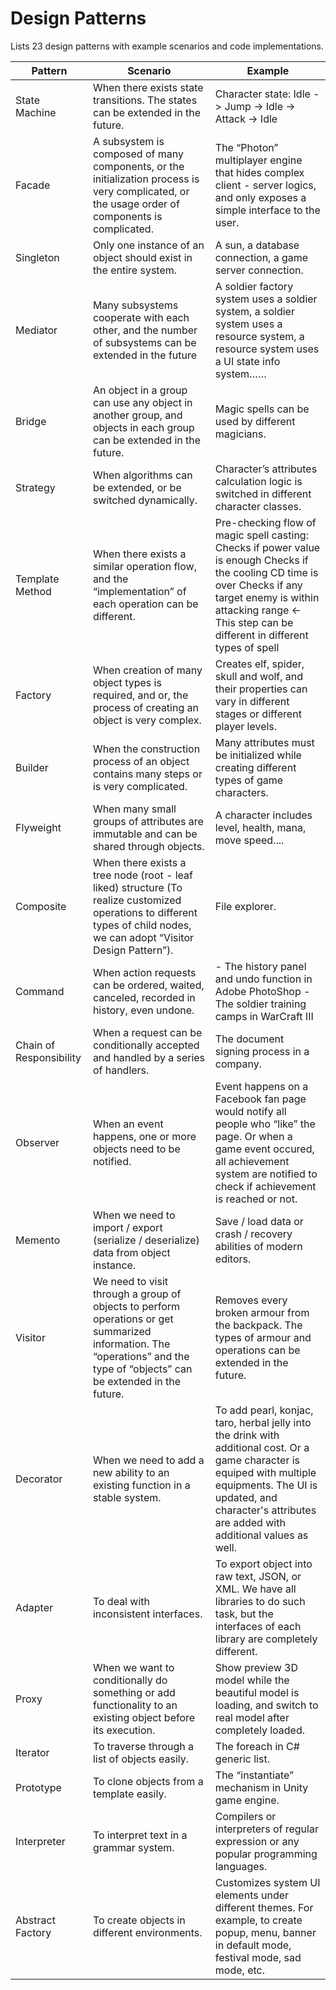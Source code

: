 # Design Patterns
Lists 23 design patterns with example scenarios and code implementations.

| Pattern                 | Scenario                                                                                                                                                                   | Example                                                                                                                                                                                                                        |
|-------------------------|----------------------------------------------------------------------------------------------------------------------------------------------------------------------------|--------------------------------------------------------------------------------------------------------------------------------------------------------------------------------------------------------------------------------|
| State Machine           | When there exists state transitions. The states can be extended in the future.                                                                                             | Character state: Idle -> Jump -> Idle -> Attack -> Idle                                                                                                                                                                        |
| Facade                  | A subsystem is composed of many components, or the initialization process is very complicated, or the usage order of components is complicated.                            | The “Photon” multiplayer engine that hides complex client - server logics, and only exposes a simple interface to the user.                                                                                                    |
| Singleton               | Only one instance of an object should exist in the entire system.                                                                                                          | A sun, a database connection, a game server connection.                                                                                                                                                                        |
| Mediator                | Many subsystems cooperate with each other, and the number of subsystems can be extended in the future                                                                      | A soldier factory system uses a soldier system, a soldier system uses a resource system, a resource system uses a UI state info system……                                                                                       |
| Bridge                  | An object in a group can use any object in another group, and objects in each group can be extended in the future.                                                         | Magic spells can be used by different magicians.                                                                                                                                                                               |
| Strategy                | When algorithms can be extended, or be switched dynamically.                                                                                                               | Character’s attributes calculation logic is switched in different character classes.                                                                                                                                           |
| Template Method         | When there exists a similar operation flow, and the “implementation” of each operation can be different.                                                                   | Pre-checking flow of magic spell casting: Checks if power value is enough Checks if the cooling CD time is over Checks if any target enemy is within attacking range <- This step can be different in different types of spell |
| Factory                 | When creation of many object types is required, and or, the process of creating an object is very complex.                                                                 | Creates elf, spider, skull and wolf, and their properties can vary in different stages or different player levels.                                                                                                             |
| Builder                 | When the construction process of an object contains many steps or is very complicated.                                                                                     | Many attributes must be initialized while creating different types of game characters.                                                                                                                                         |
| Flyweight               | When many small groups of attributes are immutable and can be shared through objects.                                                                                      | A character includes level, health, mana, move speed....                                                                                                                                                                       |
| Composite               | When there exists a tree node (root - leaf liked) structure (To realize customized operations to different types of child nodes, we can adopt “Visitor Design Pattern”).   | File explorer.                                                                                                                                                                                                                 |
| Command                 | When action requests can be ordered, waited, canceled, recorded in history, even undone.                                                                                   | - The history panel and undo function in Adobe PhotoShop - The soldier training camps in WarCraft III                                                                                                                          |
| Chain of Responsibility | When a request can be conditionally accepted and handled by a series of handlers.                                                                                          | The document signing process in a company.                                                                                                                                                                                     |
| Observer                | When an event happens, one or more objects need to be notified.                                                                                                            | Event happens on a Facebook fan page would notify all people who “like” the page. Or when a game event occured, all achievement system are notified to check if achievement is reached or not.                                 |
| Memento                 | When we need to import / export (serialize / deserialize) data from object instance.                                                                                       | Save / load data or crash / recovery abilities of modern editors.                                                                                                                                                              |
| Visitor                 | We need to visit through a group of objects to perform operations or get summarized information. The “operations” and the type of “objects” can be extended in the future. | Removes every broken armour from the backpack. The types of armour and operations can be extended in the future.                                                                                                               |
| Decorator               | When we need to add a new ability to an existing function in a stable system.                                                                                              | To add pearl, konjac, taro, herbal jelly into the drink with additional cost. Or a game character is equiped with multiple equipments. The UI is updated, and character's attributes are added with additional values as well. |
| Adapter                 | To deal with inconsistent interfaces.                                                                                                                                      | To export object into raw text, JSON, or XML. We have all libraries to do such task, but the interfaces of each library are completely different.                                                                              |
| Proxy                   | When we want to conditionally do something or add functionality to an existing object before its execution.                                                                | Show preview 3D model while the beautiful model is loading, and switch to real model after completely loaded.                                                                                                                  |
| Iterator                | To traverse through a list of objects easily.                                                                                                                              | The foreach in C# generic list.                                                                                                                                                                                                |
| Prototype               | To clone objects from a template easily.                                                                                                                                   | The “instantiate” mechanism in Unity game engine.                                                                                                                                                                              |
| Interpreter             | To interpret text in a grammar system.                                                                                                                                     | Compilers or interpreters of regular expression or any popular programming languages.                                                                                                                                          |
| Abstract Factory        | To create objects in different environments.                                                                                                                               | Customizes system UI elements under different themes. For example, to create popup, menu, banner in default mode, festival mode, sad mode, etc.                                                                                |
